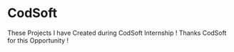 # CodSoft
These Projects I have Created during  CodSoft Internship !
Thanks CodSoft for this Opportunity !
